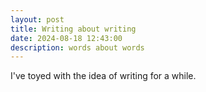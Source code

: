 ```yaml
---
layout: post
title: Writing about writing
date: 2024-08-18 12:43:00
description: words about words
---
```


I've toyed with the idea of writing for a while.
